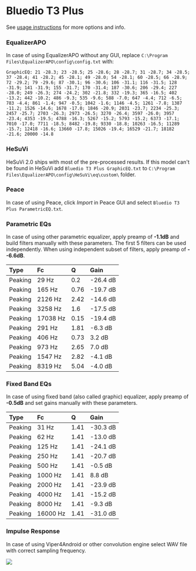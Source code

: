 # Bluedio T3 Plus
See [usage instructions](https://github.com/jaakkopasanen/AutoEq#usage) for more options and info.

### EqualizerAPO
In case of using EqualizerAPO without any GUI, replace `C:\Program Files\EqualizerAPO\config\config.txt`
with:
```
GraphicEQ: 21 -28.3; 23 -28.5; 25 -28.6; 28 -28.7; 31 -28.7; 34 -28.5; 37 -28.4; 41 -28.2; 45 -28.1; 49 -28.0; 54 -28.1; 60 -28.5; 66 -28.9; 72 -29.2; 79 -29.6; 87 -30.1; 96 -30.6; 106 -31.1; 116 -31.5; 128 -31.9; 141 -31.9; 155 -31.7; 170 -31.4; 187 -30.6; 206 -29.4; 227 -28.0; 249 -26.3; 274 -24.2; 302 -21.8; 332 -19.3; 365 -16.5; 402 -13.2; 442 -10.2; 486 -9.3; 535 -9.6; 588 -7.0; 647 -4.4; 712 -6.5; 783 -4.4; 861 -1.4; 947 -0.5; 1042 -1.6; 1146 -4.5; 1261 -7.8; 1387 -11.2; 1526 -14.6; 1678 -17.0; 1846 -20.9; 2031 -23.7; 2234 -25.3; 2457 -25.7; 2703 -26.3; 2973 -26.5; 3270 -26.4; 3597 -26.0; 3957 -23.4; 4353 -19.5; 4788 -16.3; 5267 -15.2; 5793 -15.2; 6373 -17.1; 7010 -17.0; 7711 -18.5; 8482 -19.8; 9330 -18.8; 10263 -16.5; 11289 -15.7; 12418 -16.6; 13660 -17.8; 15026 -19.4; 16529 -21.7; 18182 -21.6; 20000 -14.8
```

### HeSuVi
HeSuVi 2.0 ships with most of the pre-processed results. If this model can't be found in HeSuVi add
`Bluedio T3 Plus GraphicEQ.txt` to `C:\Program Files\EqualizerAPO\config\HeSuVi\eq\custom\` folder.

### Peace
In case of using Peace, click *Import* in Peace GUI and select `Bluedio T3 Plus ParametricEQ.txt`.

### Parametric EQs
In case of using other parametric equalizer, apply preamp of **-1.1dB** and build filters manually
with these parameters. The first 5 filters can be used independently.
When using independent subset of filters, apply preamp of **--6.6dB**.

| Type    | Fc       |    Q | Gain     |
|:--------|:---------|:-----|:---------|
| Peaking | 29 Hz    | 0.2  | -26.4 dB |
| Peaking | 165 Hz   | 0.76 | -19.7 dB |
| Peaking | 2126 Hz  | 2.42 | -14.6 dB |
| Peaking | 3258 Hz  | 1.6  | -17.5 dB |
| Peaking | 17038 Hz | 0.15 | -19.4 dB |
| Peaking | 291 Hz   | 1.81 | -6.3 dB  |
| Peaking | 406 Hz   | 0.73 | 3.2 dB   |
| Peaking | 973 Hz   | 2.65 | 7.0 dB   |
| Peaking | 1547 Hz  | 2.82 | -4.1 dB  |
| Peaking | 8319 Hz  | 5.04 | -4.0 dB  |

### Fixed Band EQs
In case of using fixed band (also called graphic) equalizer, apply preamp of **-0.5dB** and set
gains manually with these parameters.

| Type    | Fc       |    Q | Gain     |
|:--------|:---------|:-----|:---------|
| Peaking | 31 Hz    | 1.41 | -30.3 dB |
| Peaking | 62 Hz    | 1.41 | -13.0 dB |
| Peaking | 125 Hz   | 1.41 | -24.1 dB |
| Peaking | 250 Hz   | 1.41 | -20.7 dB |
| Peaking | 500 Hz   | 1.41 | -0.5 dB  |
| Peaking | 1000 Hz  | 1.41 | 8.8 dB   |
| Peaking | 2000 Hz  | 1.41 | -23.9 dB |
| Peaking | 4000 Hz  | 1.41 | -15.2 dB |
| Peaking | 8000 Hz  | 1.41 | -9.3 dB  |
| Peaking | 16000 Hz | 1.41 | -31.0 dB |

### Impulse Response
In case of using Viper4Android or other convolution engine select WAV file with correct sampling frequency.

![](https://raw.githubusercontent.com/jaakkopasanen/AutoEq/master/results/rtings/avg/Bluedio%20T3%20Plus/Bluedio%20T3%20Plus.png)